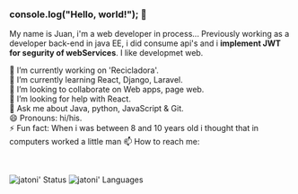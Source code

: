 ### console.log("Hello, world!"); 👋

My name is Juan, i'm a web developer in process...
Previously working as a developer back-end in java EE, i did consume api's and i **implement JWT for segurity of webServices**.
I like developmet web.

   🔭 I’m currently working on 'Recicladora'.  
   🌱 I’m currently learning React, Django, Laravel.  
   👯 I’m looking to collaborate on Web apps, page web.  
   🤔 I’m looking for help with React.  
   💬 Ask me about Java, python, JavaScript & Git.  
   😄 Pronouns: hi/his.  
   ⚡ Fun fact: When i was between 8 and 10 years old i thought that in computers worked a little man
   📫 How to reach me: 
<p align='center'>
  <a href="https://www.instagram.com/showmethecode256/"><img src=""></a>&nbsp;&nbsp;
  <a href="http://jatoni.github.io/"><img src=""></a>&nbsp;&nbsp;
</p>
 

![jatoni' Status](https://github-readme-stats.vercel.app/api?username=jatoni&show_icons=true&theme=noctis_minimus)
![jatoni' Languages](https://github-readme-stats.vercel.app/api/top-langs/?username=jatoni&layout=compact)
